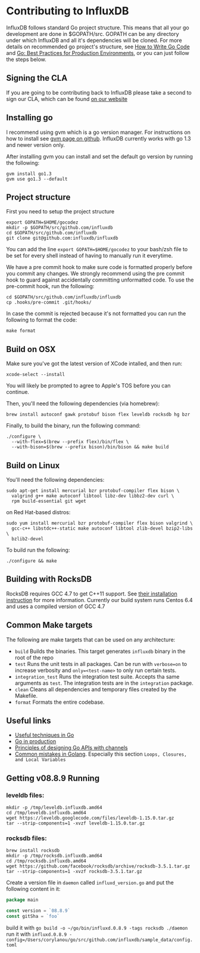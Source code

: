 Contributing to InfluxDB
========================

InfluxDB follows standard Go project structure. This means that all
your go development are done in $GOPATH/src. GOPATH can be any
directory under which InfluxDB and all it's dependencies will be
cloned. For more details on recommended go project's structure, see
[How to Write Go Code](http://golang.org/doc/code.html]) and
[Go: Best Practices for Production Environments](http://peter.bourgon.org/go-in-production/), or you can just follow
the steps below.

Signing the CLA
---------------

If you are going to be contributing back to InfluxDB please take a
second to sign our CLA, which can be found
[on our website](http://influxdb.com/community/cla.html)

Installing go
-------------

I recommend using gvm which is a go version manager. For instructions
on how to install see
[gvm page on github](https://github.com/moovweb/gvm). InfluxDB
currently works with go 1.3 and newer version only.

After installing gvm you can install and set the default go version by
running the following:

    gvm install go1.3
    gvm use go1.3 --default

Project structure
-----------------

First you need to setup the project structure

    export GOPATH=$HOME/gocodez
    mkdir -p $GOPATH/src/github.com/influxdb
    cd $GOPATH/src/github.com/influxdb
    git clone git@github.com:influxdb/influxdb

You can add the line `export GOPATH=$HOME/gocodez` to your bash/zsh
file to be set for every shell instead of having to manually run it
everytime.

We have a pre commit hook to make sure code is formatted properly
before you commit any changes. We strongly recommend using the pre
commit hook to guard against accidentally committing unformatted
code. To use the pre-commit hook, run the following:

    cd $GOPATH/src/github.com/influxdb/influxdb
    cp .hooks/pre-commit .git/hooks/

In case the commit is rejected because it's not formatted you can run
the following to format the code:

    make format

Build on OSX
------------

Make sure you've got the latest version of XCode intalled, and then run:

    xcode-select --install

You will likely be prompted to agree to Apple's TOS before you can continue.

Then, you'll need the following dependencies (via homebrew):

    brew install autoconf gawk protobuf bison flex leveldb rocksdb hg bzr

Finally, to build the binary, run the following command:

    ./configure \
      --with-flex=$(brew --prefix flex)/bin/flex \
      --with-bison=$(brew --prefix bison)/bin/bison && make build

Build on Linux
--------------

You'll need the following dependencies:

    sudo apt-get install mercurial bzr protobuf-compiler flex bison \
      valgrind g++ make autoconf libtool libz-dev libbz2-dev curl \
      rpm build-essential git wget

on Red Hat-based distros:

    sudo yum install mercurial bzr protobuf-compiler flex bison valgrind \
      gcc-c++ libstdc++-static make autoconf libtool zlib-devel bzip2-libs \
      bzlib2-devel

To build run the following:

    ./configure && make

Building with RocksDB
---------------------

RocksDB requires GCC 4.7 to get C++11 support. See
[their installation instruction](https://github.com/facebook/rocksdb/blob/296e340753f23f213655ff1d4549c73fa0262038/INSTALL.md)
for more information. Currently our build system runs Centos 6.4 and
uses a compiled version of GCC 4.7

Common Make targets
-------------------

The following are make targets that can be used on any architecture:

- `build` Builds the binaries. This target generates `influxdb` binary
  in the root of the repo
- `test` Runs the unit tests in all packages. Can be run with
  `verbose=on` to increase verbosity and `only=<test-name>` to only
  run certain tests.
- `integration_test` Runs the integration test suite. Accepts tha same
  arguments as `test`. The integration tests are in the `integration`
  package.
- `clean` Cleans all dependencies and temporary files created by the Makefile.
- `format` Formats the entire codebase.

Useful links
------------
- [Useful techniques in Go](http://arslan.io/ten-useful-techniques-in-go)
- [Go in production](http://peter.bourgon.org/go-in-production/)
- [Principles of designing Go APIs with channels](https://inconshreveable.com/07-08-2014/principles-of-designing-go-apis-with-channels/)
- [Common mistakes in Golang](http://soryy.com/blog/2014/common-mistakes-with-go-lang/). Especially this section `Loops, Closures, and Local Variables`

Getting v08.8.9 Running
--------------

### leveldb files:
```
mkdir -p /tmp/leveldb.influxdb.amd64
cd /tmp/leveldb.influxdb.amd64
wget https://leveldb.googlecode.com/files/leveldb-1.15.0.tar.gz
tar --strip-components=1 -xvzf leveldb-1.15.0.tar.gz

```


### rocksdb files:
```
brew install rocksdb
mkdir -p /tmp/rocksdb.influxdb.amd64
cd /tmp/rocksdb.influxdb.amd64
wget https://github.com/facebook/rocksdb/archive/rocksdb-3.5.1.tar.gz
tar --strip-components=1 -xvzf rocksdb-3.5.1.tar.gz

```

Create a version file in `daemon` called `influxd_version.go` and put the following content in it:

``` go
package main

const version = `08.8.9`
const gitSha = `foo`
```

build it with `go build -o ~/go/bin/influxd.0.8.9 -tags rocksdb ./daemon`
run it with `influxd.0.8.9 -config=/Users/corylanou/go/src/github.com/influxdb/sample_data/config.toml`
